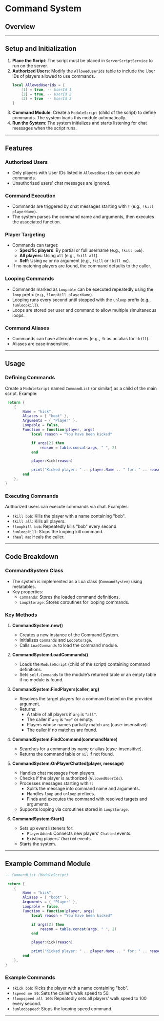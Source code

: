 # Command System


## Overview

---

## Setup and Initialization
1. **Place the Script**: The script must be placed in `ServerScriptService` to run on the server.
2. **Authorized Users**: Modify the `AllowedUserIds` table to include the User IDs of players allowed to use commands.
   ```lua
   local AllowedUserIds = {
       [1] = true, -- UserId 1
       [2] = true, -- UserId 2
       [3] = true  -- UserId 3
   }
   ```
3. **Command Module**: Create a `ModuleScript` (child of the script) to define commands. The system loads this module automatically.
4. **Run the System**: The system initializes and starts listening for chat messages when the script runs.

---

## Features

### Authorized Users
- Only players with User IDs listed in `AllowedUserIds` can execute commands.
- Unauthorized users' chat messages are ignored.

### Command Execution
- Commands are triggered by chat messages starting with `!` (e.g., `!kill playerName`).
- The system parses the command name and arguments, then executes the associated function.

### Player Targeting
- Commands can target:
  - **Specific players**: By partial or full username (e.g., `!kill bob`).
  - **All players**: Using `all` (e.g., `!kill all`).
  - **Self**: Using `me` or no argument (e.g., `!kill` or `!kill me`).
- If no matching players are found, the command defaults to the caller.

### Looping Commands
- Commands marked as `Loopable` can be executed repeatedly using the `loop` prefix (e.g., `!loopkill playerName`).
- Looping runs every second until stopped with the `unloop` prefix (e.g., `!unloopkill`).
- Loops are stored per user and command to allow multiple simultaneous loops.

### Command Aliases
- Commands can have alternate names (e.g., `!k` as an alias for `!kill`).
- Aliases are case-insensitive.

---

## Usage

### Defining Commands
Create a `ModuleScript` named `CommandList` (or similar) as a child of the main script. Example:
```lua
 return {
    {
        Name = "kick",
        Aliases = { "boot" },
        Arguments = { "Player" },
        Loopable = false,
        Function = function(player, args)
            local reason = "You have been kicked"

            if args[2] then
                reason = table.concat(args, " ", 2)
            end

            player:Kick(reason)

            print("Kicked player: " .. player.Name .. " for: " .. reason)
        end
    },
}
```

### Executing Commands
Authorized users can execute commands via chat. Examples:
- `!kill bob`: Kills the player with a name containing "bob".
- `!kill all`: Kills all players.
- `!loopkill bob`: Repeatedly kills "bob" every second.
- `!unloopkill`: Stops the looping kill command.
- `!heal me`: Heals the caller.

---

## Code Breakdown

### CommandSystem Class
- The system is implemented as a Lua class (`CommandSystem`) using metatables.
- Key properties:
  - `Commands`: Stores the loaded command definitions.
  - `LoopStorage`: Stores coroutines for looping commands.

### Key Methods
1. **CommandSystem.new()**
   - Creates a new instance of the Command System.
   - Initializes `Commands` and `LoopStorage`.
   - Calls `LoadCommands` to load the command module.

2. **CommandSystem:LoadCommands()**
   - Loads the `ModuleScript` (child of the script) containing command definitions.
   - Sets `self.Commands` to the module’s returned table or an empty table if no module is found.

3. **CommandSystem:FindPlayers(caller, arg)**
   - Resolves the target players for a command based on the provided argument.
   - Returns:
     - A table of all players if `arg` is `"all"`.
     - The caller if `arg` is `"me"` or empty.
     - Players whose names partially match `arg` (case-insensitive).
     - The caller if no matches are found.

4. **CommandSystem:FindCommand(commandName)**
   - Searches for a command by name or alias (case-insensitive).
   - Returns the command table or `nil` if not found.

5. **CommandSystem:OnPlayerChatted(player, message)**
   - Handles chat messages from players.
   - Checks if the player is authorized (`AllowedUserIds`).
   - Processes messages starting with `!`:
     - Splits the message into command name and arguments.
     - Handles `loop` and `unloop` prefixes.
     - Finds and executes the command with resolved targets and arguments.
   - Supports looping via coroutines stored in `LoopStorage`.

6. **CommandSystem:Start()**
   - Sets up event listeners for:
     - `PlayerAdded`: Connects new players’ `Chatted` events.
     - Existing players’ `Chatted` events.
   - Starts the system.

---

## Example Command Module
```lua
-- CommandList (ModuleScript)

 return {
    {
        Name = "kick",
        Aliases = { "boot" },
        Arguments = { "Player" },
        Loopable = false,
        Function = function(player, args)
            local reason = "You have been kicked"

            if args[2] then
                reason = table.concat(args, " ", 2)
            end

            player:Kick(reason)

            print("Kicked player: " .. player.Name .. " for: " .. reason)
        end
    },
}

```

### Example Commands
- `!kick bob`: Kicks the player with a name containing "bob".
- `!speed me 50`: Sets the caller’s walk speed to 50.
- `!loopspeed all 100`: Repeatedly sets all players’ walk speed to 100 every second.
- `!unloopspeed`: Stops the looping speed command.

---

